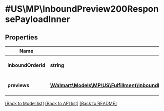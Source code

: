 # #US\MP\InboundPreview200ResponsePayloadInner

## Properties

Name | Type | Description | Notes
------------ | ------------- | ------------- | -------------
**inboundOrderId** | **string** | Unique shipment identifier | [optional]
**previews** | [**\Walmart\Models\MP\US\Fulfillment\InboundPreview200ResponsePayloadInnerPreviewsInner[]**](InboundPreview200ResponsePayloadInnerPreviewsInner.md) | List of preview responses | [optional]


[[Back to Model list]](../) [[Back to API list]](../../Api/US/MP) [[Back to README]](../../README.md)
